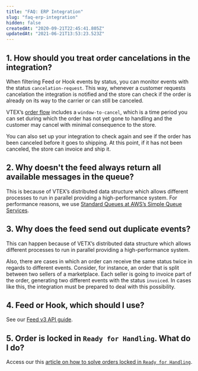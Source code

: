 ```yaml
---
title: "FAQ: ERP Integration"
slug: "faq-erp-integration"
hidden: false
createdAt: "2020-09-21T22:45:41.805Z"
updatedAt: "2021-06-21T13:53:23.523Z"
---
```

## 1. How should you treat order cancelations in the integration?

When filtering Feed or Hook events by status, you can monitor events with the status `cancelation-request`. This way, whenever a customer requests cancelation the integration is notified and the store can check if the order is already on its way to the carrier or can still be canceled.

VTEX’s [order flow](https://help.vtex.com/tutorial/order-flow-on-the-oms--tutorials_196#) includes a `window-to-cancel`, which is a time period you can set during which the order has not yet gone to handling and the customer may cancel with minimal consequence to the store.

You can also set up your integration to check again and see if the order has been canceled before it goes to shipping. At this point, if it has not been canceled, the store can invoice and ship it.


## 2. Why doesn't the feed always return all available messages in the queue?

This is because of VTEX’s distributed data structure which allows different processes to run in parallel providing a high-performance system. For performance reasons, we use [Standard Queues at AWS’s Simple Queue Services](https://aws.amazon.com/pt/sqs/features/).


## 3. Why does the feed send out duplicate events?

This can happen because of VETX’s distributed data structure which allows different processes to run in parallel providing a high-performance system.

Also, there are cases in which an order can receive the same status twice in regards to different events. Consider, for instance, an order that is split between two sellers of a marketplace. Each seller is going to invoice part of the order, generating two different events with the status `invoiced`. In cases like this, the integration must be prepared to deal with this possibility.


## 4. Feed or Hook, which should I use?

See our [Feed v3 API guide](https://developers.vtex.com/vtex-rest-api/docs/feed-v3-1).


## 5. Order is locked in `Ready for Handling`. What do I do?

Access our this [article on how to solve orders locked in `Ready for Handling`](https://help.vtex.com/faq/meus-pedidos-estao-travados-em-pronto-para-manuseio--frequentlyAskedQuestions_771#).